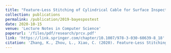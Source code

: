 ```yaml
---
title: "Feature-Less Stitching of Cylindrical Cable for Surface Inspection of Cable-Stayed Bridges."
collection: publications
permalink: /publication/2019-bayespostest
date: 2020-10-15
venue: 'Lecture Notes in Computer Science'
paperurl: '/files/pdf/research/prcv.pdf'
link: 'https://link.springer.com/chapter/10.1007/978-3-030-60639-8_18'
citation: 'Zhang, K., Zhou, L., Xiao, C. (2020). Feature-Less Stitching of Cylindrical Cable for Surface Inspection of Cable-Stayed Bridges. In: Peng, Y., et al. Pattern Recognition and Computer Vision. PRCV 2020. Lecture Notes in Computer Science(), vol 12306. Springer, Cham. https://doi.org/10.1007/978-3-030-60639-8_18'
---
```

